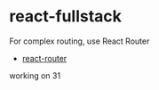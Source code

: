 # react-fullstack

For complex routing, use React Router


 * [react-router](https://github.com/ReactTraining/react-router)

working on 31